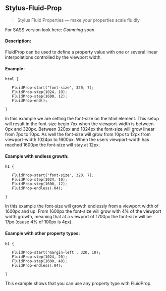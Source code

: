 ## Stylus-Fluid-Prop
> Stylus Fluid Properties — make your properties scale fluidly

For SASS version look here: _Comming soon_


#### Description:

FluidProp can be used to define a property value with one or several linear interpolations controlled by the viewport width.


#### Example:

```
html {
   
   FluidProp-start('font-size', 320, 7);
   FluidProp-step(1024, 10);
   FluidProp-step(1600, 12);
   FluidProp-end();
   
}
```

In this example we are setting the font-size on the html element.
This setup will result in the font-size begin 7px when the viewport-width is between 0px and 320px.
Between 320px and 1024px the font-size will grow linear from 7px to 10px.
As well the font-size will grow from 10px to 12px from viewport-width 1024px to 1600px.
When the users viewport-width has reached 1600px the font-size will stay at 12px.


#### Example with endless growth:

```
h1 {
   
   FluidProp-start('font-size', 320, 7);
   FluidProp-step(1024, 10);
   FluidProp-step(1600, 12);
   FluidProp-endless(.04);
   
}
```

In this example the font-size will growth endlessly from a viewport width of 1600px and up.
From 1600px the font-size will grow with 4% of the viewport width growth, meaning that at a viewport of 1700px the font-size will be 17px (cause 4% of 100px is 4px).


#### Example with other property types:

```
h1 {
   
   FluidProp-start('margin-left', 320, 10);
   FluidProp-step(1024, 20);
   FluidProp-step(1600, 40);
   FluidProp-endless(.04);
   
}
```

This example shows that you can use any property type with FluidProp.
